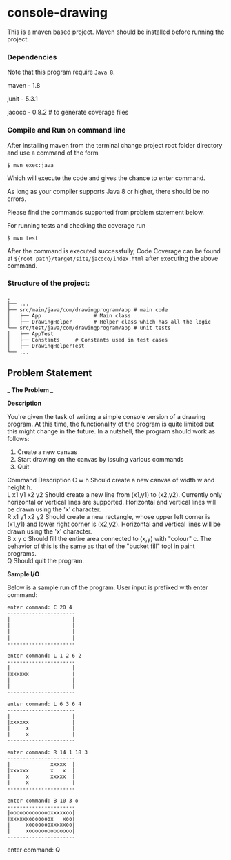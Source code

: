 # console-drawing

This is a maven based project. Maven should be installed before running the project.

### Dependencies

Note that this program require `Java 8`.

maven - 1.8

junit - 5.3.1

jacoco - 0.8.2 # to generate coverage files

### Compile and Run on command line

After installing maven from the terminal change project root folder directory and use a command of the form

`$ mvn exec:java`

Which will execute the code and gives the chance to enter command.

As long as your compiler supports Java 8 or higher, there should be no errors.

Please find the commands supported from problem statement below.

For running tests and checking the coverage run

`$ mvn test`

After the command is executed successfully, Code Coverage can be found at `${root path}/target/site/jacoco/index.html` after executing the above command.

### Structure of the project:

    .
    ├── ...
    ├── src/main/java/com/drawingprogram/app # main code
    │   ├── App                 # Main class
    │   ├── DrawingHelper       # Helper class which has all the logic
    └── src/test/java/com/drawingprogram/app # unit tests
    │   ├── AppTest
    │   ├── Constants     # Constants used in test cases
    │   ├── DrawingHelperTest
    └── ...

## Problem Statement

**_ The Problem _**

**Description**

You're given the task of writing a simple console version of a drawing program.
At this time, the functionality of the program is quite limited but this might change in the future.
In a nutshell, the program should work as follows:

1.  Create a new canvas
2.  Start drawing on the canvas by issuing various commands
3.  Quit

Command Description
C w h Should create a new canvas of width w and height h.\
L x1 y1 x2 y2 Should create a new line from (x1,y1) to (x2,y2). Currently only
horizontal or vertical lines are supported. Horizontal and vertical lines
will be drawn using the 'x' character.\
R x1 y1 x2 y2 Should create a new rectangle, whose upper left corner is (x1,y1) and
lower right corner is (x2,y2). Horizontal and vertical lines will be drawn
using the 'x' character.\
B x y c Should fill the entire area connected to (x,y) with "colour" c. The
behavior of this is the same as that of the "bucket fill" tool in paint
programs.\
Q Should quit the program.

**Sample I/O**

Below is a sample run of the program. User input is prefixed with enter command:

```text
enter command: C 20 4
----------------------
|                    |
|                    |
|                    |
|                    |
----------------------
```

```text
enter command: L 1 2 6 2
----------------------
|                    |
|xxxxxx              |
|                    |
|                    |
----------------------
```

```text
enter command: L 6 3 6 4
----------------------
|                    |
|xxxxxx              |
|     x              |
|     x              |
----------------------
```

```text
enter command: R 14 1 18 3
----------------------
|             xxxxx  |
|xxxxxx       x   x  |
|     x       xxxxx  |
|     x              |
----------------------
```

```text
enter command: B 10 3 o
----------------------
|oooooooooooooxxxxxoo|
|xxxxxxooooooox   xoo|
|     xoooooooxxxxxoo|
|     xoooooooooooooo|
----------------------
```

enter command: Q
